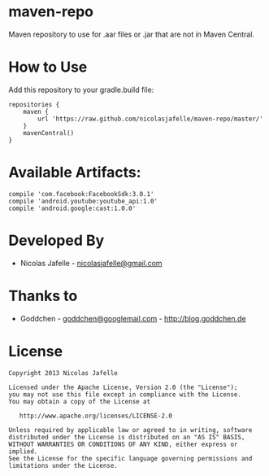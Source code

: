 maven-repo
==========

Maven repository to use for .aar files or .jar that are not in Maven Central.

How to Use
==========

Add this repository to your gradle.build file:

    repositories {
        maven {
            url 'https://raw.github.com/nicolasjafelle/maven-repo/master/'
        }
        mavenCentral()
    }

Available Artifacts:
==========

    compile 'com.facebook:FacebookSdk:3.0.1'
    compile 'android.youtube:youtube_api:1.0'
    compile 'android.google:cast:1.0.0'


Developed By
============

* Nicolas Jafelle - <nicolasjafelle@gmail.com>

Thanks to
============

* Goddchen - goddchen@googlemail.com - http://blog.goddchen.de


License
=======

    Copyright 2013 Nicolas Jafelle

    Licensed under the Apache License, Version 2.0 (the "License");
    you may not use this file except in compliance with the License.
    You may obtain a copy of the License at

       http://www.apache.org/licenses/LICENSE-2.0

    Unless required by applicable law or agreed to in writing, software
    distributed under the License is distributed on an "AS IS" BASIS,
    WITHOUT WARRANTIES OR CONDITIONS OF ANY KIND, either express or implied.
    See the License for the specific language governing permissions and
    limitations under the License.
